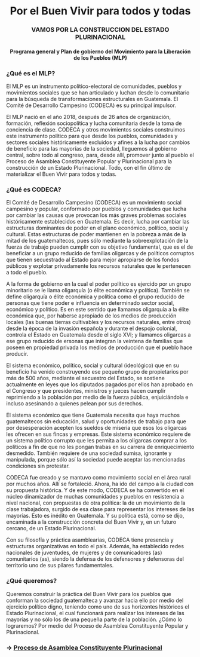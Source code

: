 # <center>Por el Buen Vivir para todos y todas</center>
### <center>VAMOS POR LA CONSTRUCCION DEL ESTADO PLURINACIONAL</center>

#### <center>Programa general y Plan de gobierno del Movimiento para la Liberación de los Pueblos (MLP)</center>

### ¿Qué es el MLP?
El MLP es un instrumento político-electoral de comunidades, pueblos y movimientos sociales que se han articulado y luchan desde lo comunitario para la búsqueda de transformaciones estructurales en Guatemala. El Comité de Desarrollo Campesino (CODECA) es su principal impulsor.

El MLP nació en el año 2018, después de 26 años de organización, formación, reflexión sociopolítica y lucha comunitaria desde la toma de conciencia de clase. CODECA y otros movimientos sociales construimos este instrumento político para que desde los pueblos, comunidades y sectores sociales históricamente excluidos y afines a la lucha por cambios de beneficio para las mayorías de la sociedad, lleguemos al gobierno central, sobre todo al congreso, para, desde allí, promover junto al pueblo el Proceso de Asamblea Constituyente Popular y Plurinacional para la construcción de un Estado Plurinacional. Todo, con el fin último de materializar el Buen Vivir para todos y todas.

### ¿Qué es CODECA?
El Comité de Desarrollo Campesino (CODECA) es un movimiento social campesino y popular, conformado por pueblos y comunidades que lucha por cambiar las causas que provocan los más graves problemas sociales históricamente establecidos en Guatemala. Es decir, lucha por cambiar las estructuras dominantes de poder en el plano económico, político, social y cultural. Estas estructuras de poder mantienen en la pobreza a más de la mitad de los guatemaltecos, pues sólo mediante la sobreexplotación de la fuerza de trabajo pueden cumplir con su objetivo fundamental, que es el de beneficiar a un grupo reducido de familias oligarcas y de políticos corruptos que tienen secuestrado al Estado para mejor apropiarse de los fondos públicos y explotar privadamente los recursos naturales que le pertenecen a todo el pueblo.

A la forma de gobierno en la cual el poder político es ejercido por un grupo minoritario se le llama oligarquía (o élite económica y política). También se define oligarquía o élite económica y política como el grupo reducido de personas que tiene poder e influencia en determinado sector social, económico y político. Es en este sentido que llamamos oligarquía a la élite económica que, por haberse apropiado de los medios de producción locales (las buenas tierras cultivables y los recursos naturales, entre otros) desde la época de la invasión española y durante el despojo colonial, controla el Estado en Guatemala desde el siglo XVI; y llamamos oligarcas a ese grupo reducido de ersonas que integran la veintena de familias que poseen en propiedad privada los medios de producción que el pueblo hace producir.

El sistema económico, político, social y cultural (ideológico) que en su beneficio ha venido construyendo ese pequeño grupo de propietarios por más de 500 años, mediante el secuestro del Estado, se sostiene actualmente en leyes que los diputados pagados por ellos han aprobado en el Congreso y que presidentes, ministros y jueces hacen cumplir reprimiendo a la población por medio de la fuerza pública, enjuiciándola e incluso asesinando a quienes pelean por sus derechos.

El sistema económico que tiene Guatemala necesita que haya muchos guatemaltecos sin educación, salud y oportunidades de trabajo para que por desesperación acepten los sueldos de miseria que esos los oligarcas les ofrecen en sus fincas y empresas. Este sistema económico requiere de un sistema político corrupto que les permita a los oligarcas comprar a los políticos a fin de que no les pongan trabas en su carrera de enriquecimiento desmedido. También requiere de una sociedad sumisa, ignorante y manipulada, porque sólo así la sociedad puede aceptar las mencionadas condiciones sin protestar.

 CODECA fue creado y se mantuvo como movimiento social en el área rural por muchos años. Allí se fortaleció. Ahora, ha ido del campo a la ciudad con su propuesta histórica. Y de este modo, CODECA se ha convertido en el núcleo dinamizador de muchas comunidades y pueblos en resistencia a nivel nacional, con propuestas de otra política: la de un movimiento de la clase trabajadora, surgido de esa clase para representar los intereses de las mayorías. Esto es inédito en Guatemala. Y su política está, como se dijo, encaminada a la construcción concreta del Buen Vivir y, en un futuro cercano, de un Estado Plurinacional.

Con su filosofía y práctica asamblearias, CODECA tiene presencia y estructuras organizativas en todo el país. Además, ha establecido redes nacionales de juventudes, de mujeres y de comunicadores (as) comunitarios (as), siendo la defensa de los defensores y defensoras del territorio uno de sus pilares fundamentales. 

### ¿Qué queremos?
Queremos construir la práctica del Buen Vivir para los pueblos que conforman la sociedad guatemalteca y avanzar hacia ello por medio del ejercicio político digno, teniendo como uno de sus horizontes históricos el Estado Plurinacional, el cual funcionará para realizar los intereses de las mayorías y no sólo los de una pequeña parte de la población. ¿Cómo lo lograremos? Por medio del Proceso de Asamblea Constituyente Popular y Plurinacional.


### -> [Proceso de Asamblea Constituyente Plurinacional](./2.pacp.md)